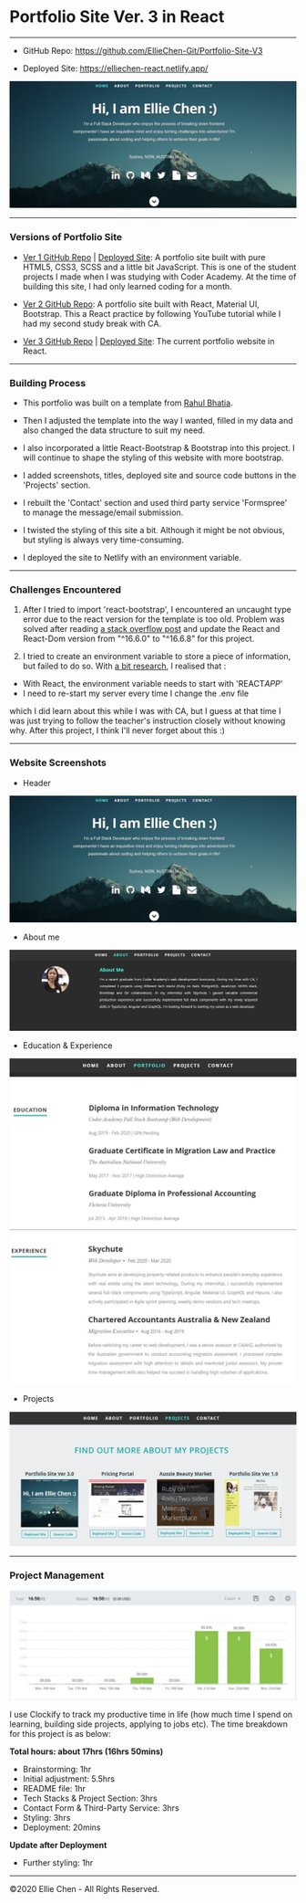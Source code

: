 # Portfolio Site Ver. 3 in React

---

- GitHub Repo: https://github.com/EllieChen-Git/Portfolio-Site-V3

- Deployed Site: https://elliechen-react.netlify.app/

![portfolio-header](./docs/header.JPG)

---

### Versions of Portfolio Site

- [Ver 1 GitHub Repo](https://github.com/EllieChen-Git/Portfolio-Site_Ellie-Chen) | [Deployed Site](https://elliechen.netlify.com/): A portfolio site built with pure HTML5, CSS3, SCSS and a little bit JavaScript. This is one of the student projects I made when I was studying with Coder Academy. At the time of building this site, I had only learned coding for a month.

- [Ver 2 GitHub Repo](https://github.com/EllieChen-Git/React-Practice-Portfolio-Site): A portfolio site built with React, Material UI, Bootstrap. This a React practice by following YouTube tutorial while I had my second study break with CA.

- [Ver 3 GitHub Repo](https://github.com/EllieChen-Git/Portfolio-Site-V3) | [Deployed Site](https://elliechen-react.netlify.com/): The current portfolio website in React.

---

### Building Process

- This portfolio was built on a template from [Rahul Bhatia](https://github.com/rbhatia46/React-Portfolio).

- Then I adjusted the template into the way I wanted, filled in my data and also changed the data structure to suit my need.

- I also incorporated a little React-Bootstrap & Bootstrap into this project. I will continue to shape the styling of this website with more bootstrap.

- I added screenshots, titles, deployed site and source code buttons in the 'Projects' section.

- I rebuilt the 'Contact' section and used third party service 'Formspree' to manage the message/email submission.

- I twisted the styling of this site a bit. Although it might be not obvious, but styling is always very time-consuming.

- I deployed the site to Netlify with an environment variable.

---

### Challenges Encountered

1. After I tried to import 'react-bootstrap', I encountered an uncaught type error due to the react version for the template is too old. Problem was solved after reading [a stack overflow post](https://stackoverflow.com/questions/58688463/getting-uncaught-typeerror-object-is-not-a-function-in-themeprovider-js-of) and update the React and React-Dom version from "^16.6.0" to "^16.6.8" for this project.

2. I tried to create an environment variable to store a piece of information, but failed to do so. With [a bit research](https://create-react-app.dev/docs/adding-custom-environment-variables/), I realised that :

- With React, the environment variable needs to start with 'REACT*APP*'
- I need to re-start my server every time I change the .env file

which I did learn about this while I was with CA, but I guess at that time I was just trying to follow the teacher's instruction closely without knowing why. After this project, I think I'll never forget about this :)

---

### Website Screenshots

- Header

![portfolio-header](./docs/header.JPG)

- About me

![portfolio-about](./docs/about.JPG)

- Education & Experience

![portfolio-education](./docs/education.JPG)
![portfolio-experience](./docs/experience.JPG)

- Projects

![portfolio-projects](./docs/projects.JPG)

---

### Project Management

![time-tracker](./docs/time-tracker.JPG)

I use Clockify to track my productive time in life (how much time I spend on learning, building side projects, applying to jobs etc). The time breakdown for this project is as below:

**Total hours: about 17hrs (16hrs 50mins)**

- Brainstorming: 1hr
- Initial adjustment: 5.5hrs
- README file: 1hr
- Tech Stacks & Project Section: 3hrs
- Contact Form & Third-Party Service: 3hrs
- Styling: 3hrs
- Deployment: 20mins

**Update after Deployment**

- Further styling: 1hr

---

©2020 Ellie Chen - All Rights Reserved.
